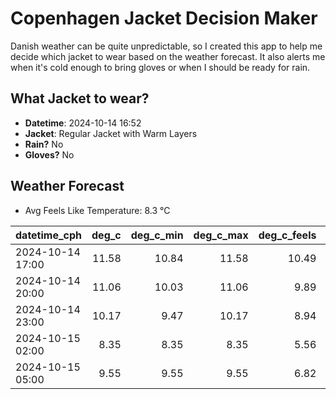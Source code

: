 
# Copenhagen Jacket Decision Maker

Danish weather can be quite unpredictable, so I created this app to help me decide which jacket to wear based on the weather forecast. 
It also alerts me when it's cold enough to bring gloves or when I should be ready for rain.

## What Jacket to wear?

- **Datetime**: 2024-10-14 16:52
- **Jacket**: Regular Jacket with Warm Layers
- **Rain?** No
- **Gloves?** No

## Weather Forecast
- Avg Feels Like Temperature: 8.3 °C

| datetime_cph     |   deg_c |   deg_c_min |   deg_c_max |   deg_c_feels | weather   | wind   | rain   |
|:-----------------|--------:|------------:|------------:|--------------:|:----------|:-------|:-------|
| 2024-10-14 17:00 |   11.58 |       10.84 |       11.58 |         10.49 | Clouds    | Medium | None   |
| 2024-10-14 20:00 |   11.06 |       10.03 |       11.06 |          9.89 | Clouds    | Low    | None   |
| 2024-10-14 23:00 |   10.17 |        9.47 |       10.17 |          8.94 | Clouds    | Low    | None   |
| 2024-10-15 02:00 |    8.35 |        8.35 |        8.35 |          5.56 | Clouds    | Low    | None   |
| 2024-10-15 05:00 |    9.55 |        9.55 |        9.55 |          6.82 | Clouds    | Medium | None   |
        